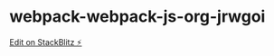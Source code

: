 # webpack-webpack-js-org-jrwgoi

[Edit on StackBlitz ⚡️](https://stackblitz.com/edit/webpack-webpack-js-org-jrwgoi)